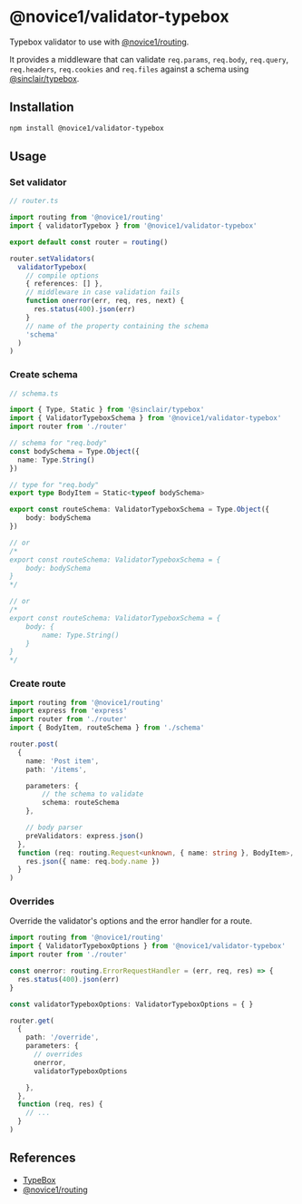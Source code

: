 # @novice1/validator-typebox

Typebox validator to use with [@novice1/routing](https://www.npmjs.com/package/@novice1/routing).

It provides a middleware that can validate `req.params`, `req.body`, `req.query`, `req.headers`, `req.cookies` and `req.files` against a schema using [@sinclair/typebox](https://www.npmjs.com/package/@sinclair/typebox).

## Installation

```bash
npm install @novice1/validator-typebox
```

## Usage

### Set validator

```ts
// router.ts

import routing from '@novice1/routing'
import { validatorTypebox } from '@novice1/validator-typebox'

export default const router = routing()

router.setValidators(
  validatorTypebox(
    // compile options
    { references: [] },
    // middleware in case validation fails
    function onerror(err, req, res, next) {
      res.status(400).json(err)
    }
    // name of the property containing the schema
    'schema'
  )
)
```

### Create schema 

```ts
// schema.ts

import { Type, Static } from '@sinclair/typebox'
import { ValidatorTypeboxSchema } from '@novice1/validator-typebox'
import router from './router'

// schema for "req.body"
const bodySchema = Type.Object({                
  name: Type.String()                            
})

// type for "req.body"
export type BodyItem = Static<typeof bodySchema>

export const routeSchema: ValidatorTypeboxSchema = Type.Object({
    body: bodySchema
})

// or
/*
export const routeSchema: ValidatorTypeboxSchema = {
    body: bodySchema
}
*/

// or
/*
export const routeSchema: ValidatorTypeboxSchema = {
    body: {                
        name: Type.String()                            
    }
}
*/
```

### Create route

```ts
import routing from '@novice1/routing'
import express from 'express'
import router from './router'
import { BodyItem, routeSchema } from './schema'

router.post(
  {
    name: 'Post item',
    path: '/items',

    parameters: {
        // the schema to validate
        schema: routeSchema
    },

    // body parser
    preValidators: express.json()
  },
  function (req: routing.Request<unknown, { name: string }, BodyItem>, res) {
    res.json({ name: req.body.name })
  }
)
```

### Overrides

Override the validator's options and the error handler for a route.

```ts
import routing from '@novice1/routing'
import { ValidatorTypeboxOptions } from '@novice1/validator-typebox'
import router from './router'

const onerror: routing.ErrorRequestHandler = (err, req, res) => {
  res.status(400).json(err)
}

const validatorTypeboxOptions: ValidatorTypeboxOptions = { }

router.get(
  {
    path: '/override',
    parameters: {
      // overrides
      onerror, 
      validatorTypeboxOptions

    },
  },
  function (req, res) {
    // ...
  }
)
```

## References

- [TypeBox](https://www.npmjs.com/package/@sinclair/typebox)
- [@novice1/routing](https://www.npmjs.com/package/@novice1/routing)